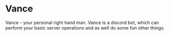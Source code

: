 # Vance
Vance - your personal right hand man. Vance is a discord bot, which can perform your basic server operations and as well do some fun other things.

